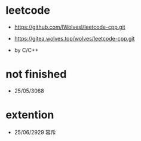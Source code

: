 # leetcode

- https://github.com/lWolvesl/leetcode-cpp.git
- https://gitea.wolves.top/wolves/leetcode-cpp.git

- by C/C++

# not finished

- 25/05/3068

# extention

- 25/06/2929 容斥